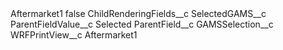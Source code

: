 <?xml version="1.0" encoding="UTF-8"?>
<CustomMetadata xmlns="http://soap.sforce.com/2006/04/metadata" xmlns:xsi="http://www.w3.org/2001/XMLSchema-instance" xmlns:xsd="http://www.w3.org/2001/XMLSchema">
    <label>Aftermarket1</label>
    <protected>false</protected>
    <values>
        <field>ChildRenderingFields__c</field>
        <value xsi:type="xsd:string">SelectedGAMS__c</value>
    </values>
    <values>
        <field>ParentFieldValue__c</field>
        <value xsi:type="xsd:string">Selected</value>
    </values>
    <values>
        <field>ParentField__c</field>
        <value xsi:type="xsd:string">GAMSSelection__c</value>
    </values>
    <values>
        <field>WRFPrintView__c</field>
        <value xsi:type="xsd:string">Aftermarket1</value>
    </values>
</CustomMetadata>
